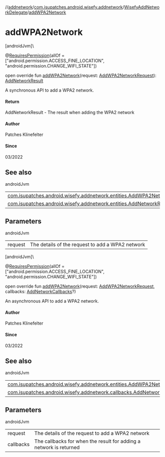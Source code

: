 //[addnetwork](../../../index.md)/[com.isupatches.android.wisefy.addnetwork](../index.md)/[WisefyAddNetworkDelegate](index.md)/[addWPA2Network](add-w-p-a2-network.md)

# addWPA2Network

[androidJvm]\

@[RequiresPermission](https://developer.android.com/reference/kotlin/androidx/annotation/RequiresPermission.html)(allOf = [&quot;android.permission.ACCESS_FINE_LOCATION&quot;, &quot;android.permission.CHANGE_WIFI_STATE&quot;])

open override fun [addWPA2Network](add-w-p-a2-network.md)(request: [AddWPA2NetworkRequest](../../com.isupatches.android.wisefy.addnetwork.entities/-add-w-p-a2-network-request/index.md)): [AddNetworkResult](../../com.isupatches.android.wisefy.addnetwork.entities/-add-network-result/index.md)

A synchronous API to add a WPA2 network.

#### Return

AddNetworkResult - The result when adding the WPA2 network

#### Author

Patches Klinefelter

#### Since

03/2022

## See also

androidJvm

| | |
|---|---|
| [com.isupatches.android.wisefy.addnetwork.entities.AddWPA2NetworkRequest](../../com.isupatches.android.wisefy.addnetwork.entities/-add-w-p-a2-network-request/index.md) |  |
| [com.isupatches.android.wisefy.addnetwork.entities.AddNetworkResult](../../com.isupatches.android.wisefy.addnetwork.entities/-add-network-result/index.md) |  |

## Parameters

androidJvm

| | |
|---|---|
| request | The details of the request to add a WPA2 network |

[androidJvm]\

@[RequiresPermission](https://developer.android.com/reference/kotlin/androidx/annotation/RequiresPermission.html)(allOf = [&quot;android.permission.ACCESS_FINE_LOCATION&quot;, &quot;android.permission.CHANGE_WIFI_STATE&quot;])

open override fun [addWPA2Network](add-w-p-a2-network.md)(request: [AddWPA2NetworkRequest](../../com.isupatches.android.wisefy.addnetwork.entities/-add-w-p-a2-network-request/index.md), callbacks: [AddNetworkCallbacks](../../com.isupatches.android.wisefy.addnetwork.callbacks/-add-network-callbacks/index.md)?)

An asynchronous API to add a WPA2 network.

#### Author

Patches Klinefelter

#### Since

03/2022

## See also

androidJvm

| | |
|---|---|
| [com.isupatches.android.wisefy.addnetwork.entities.AddWPA2NetworkRequest](../../com.isupatches.android.wisefy.addnetwork.entities/-add-w-p-a2-network-request/index.md) |  |
| [com.isupatches.android.wisefy.addnetwork.callbacks.AddNetworkCallbacks](../../com.isupatches.android.wisefy.addnetwork.callbacks/-add-network-callbacks/index.md) |  |

## Parameters

androidJvm

| | |
|---|---|
| request | The details of the request to add a WPA2 network |
| callbacks | The callbacks for when the result for adding a network is returned |
